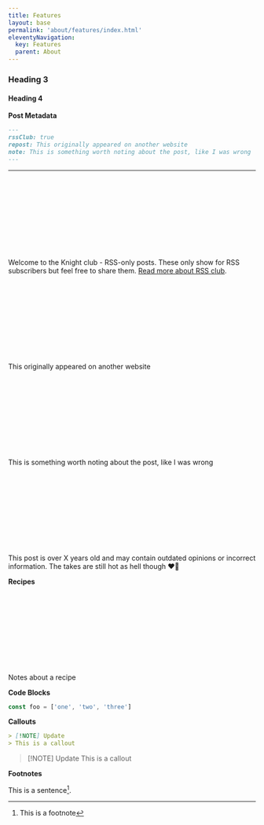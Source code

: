 ```yaml
---
title: Features
layout: base
permalink: 'about/features/index.html'
eleventyNavigation:
  key: Features
  parent: About
---
```


### Heading 3

#### Heading 4

**Post Metadata**

```markdown
---
rssClub: true
repost: This originally appeared on another website
note: This is something worth noting about the post, like I was wrong
---
```

---

<aside class="alert">
    <div class="alert-icon">
        <svg class="icon subscribe-icon">
            <use xlink:href="#rss"></use>
        </svg>
    </div>
    <p>Welcome to the Knight club - RSS-only posts. These only show for RSS subscribers but feel free to share them. <a href="https://daverupert.com/rss-club/">Read more about RSS club</a>.</p>
</aside>
<aside class="alert">
    <div class="alert-icon">
        <svg class="icon alert-repost">
            <use xlink:href="#repost"></use>
        </svg>
    </div>
    <p>This originally appeared on another website</p>
</aside>

<aside class="alert">
    <div class="alert-icon">
        <svg class="icon alert-note">
            <use xlink:href="#bell"></use>
        </svg>
    </div>
    <p>This is something worth noting about the post, like I was wrong</p>
</aside>

<aside class="alert">
    <div class="alert-icon">
        <svg class="icon alert-calendar">
            <use xlink:href="#calendar"></use>
        </svg>
    </div>
    <p>This post is over X years old and may contain outdated opinions or incorrect information. The takes are still hot as hell though ❤️‍🔥</p>
</aside>

**Recipes**

<aside class="alert">
    <div class="alert-icon">
        <svg class="icon alert-recipe">
            <use xlink:href="#kitchen"></use>
        </svg>
    </div>
    <p>Notes about a recipe</p>
</aside>

**Code Blocks**

```js
const foo = ['one', 'two', 'three']
```

**Callouts**

```md
> [!NOTE] Update
> This is a callout
```

> [!NOTE] Update
> This is a callout

**Footnotes**

This is a sentence[^1].

[^1]: This is a footnote